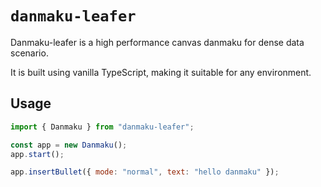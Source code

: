 # `danmaku-leafer`

Danmaku-leafer is a high performance canvas danmaku for dense data scenario.

It is built using vanilla TypeScript, making it suitable for any environment.

## Usage

```js
import { Danmaku } from "danmaku-leafer";

const app = new Danmaku();
app.start();

app.insertBullet({ mode: "normal", text: "hello danmaku" });
```
